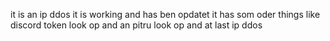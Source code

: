 it is an ip ddos it is working and has ben opdatet it has som oder things like discord token look op and an pitru look op and at last ip ddos
